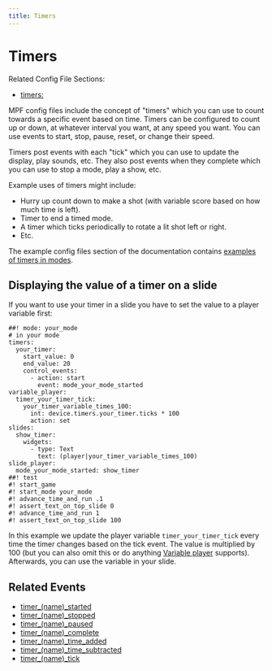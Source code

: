 ```yaml
---
title: Timers
---
```


# Timers


Related Config File Sections:

* [timers:](../config/timers.md)

MPF config files include the concept of "timers" which you can use to
count towards a specific event based on time. Timers can be configured
to count up or down, at whatever interval you want, at any speed you
want. You can use events to start, stop, pause, reset, or change their
speed.

Timers post events with each "tick" which you can use to update the
display, play sounds, etc. They also post events when they complete
which you can use to stop a mode, play a show, etc.

Example uses of timers might include:

* Hurry up count down to make a shot (with variable score based on how
    much time is left).
* Timer to end a timed mode.
* A timer which ticks periodically to rotate a lit shot left or right.
* Etc.

The example config files section of the documentation contains
[examples of timers in modes](/examples/timer).

## Displaying the value of a timer on a slide

If you want to use your timer in a slide you have to set the value to a
player variable first:

``` mpf-mc-config
##! mode: your_mode
# in your mode
timers:
  your_timer:
    start_value: 0
    end_value: 20
    control_events:
      - action: start
        event: mode_your_mode_started
variable_player:
  timer_your_timer_tick:
    your_timer_variable_times_100:
      int: device.timers.your_timer.ticks * 100
      action: set
slides:
  show_timer:
    widgets:
      - type: Text
        text: (player|your_timer_variable_times_100)
slide_player:
  mode_your_mode_started: show_timer
##! test
#! start_game
#! start_mode your_mode
#! advance_time_and_run .1
#! assert_text_on_top_slide 0
#! advance_time_and_run 1
#! assert_text_on_top_slide 100
```

In this example we update the player variable `timer_your_timer_tick`
every time the timer changes based on the tick event. The value is
multiplied by 100 (but you can also omit this or do anything
[Variable player](../config_players/variable_player.md)
supports). Afterwards, you can use the variable in your slide.

## Related Events

* [timer_(name)_started](../events/timer_timer_started.md)
* [timer_(name)_stopped](../events/timer_timer_stopped.md)
* [timer_(name)_paused](../events/timer_timer_paused.md)
* [timer_(name)_complete](../events/timer_timer_complete.md)
* [timer_(name)_time_added](../events/timer_timer_time_added.md)
* [timer_(name)_time_subtracted](../events/timer_timer_time_subtracted.md)
* [timer_(name)_tick](../events/timer_timer_tick.md)

